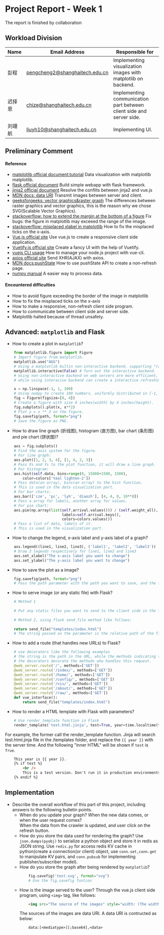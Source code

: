 # Project Report - Week 1 #

The report is finished by collaboration

## Workload Division ##

| Name   | Email Address                  | Responsible for                                                      |
| ------ | ------------------------------ | -------------------------------------------------------------------- |
| 彭程   | pengcheng2@shanghaitech.edu.cn | Implementing visualization images with matplotlib on backend.        |
| 迟择恩 | chize@shanghaitech.edu.cn      | Implementing communication part between client side and server side. |
| 刘翊航 | liuyh10@shanghaitech.edu.cn    | Implementing UI.                                                     |

## Preliminary Comment ##

#### Reference

- [matplotlib official document:tutorial](https://matplotlib.org/tutorials/index.html) Data visualization with matplotlib matplotlib.
- [flask official document](https://flask.palletsprojects.com/) Build simple webapp with flask framework.
- [jinja2 official document](https://jinja.palletsprojects.com/) Resolve the conflits between jinja2 and vue.js
- [MDN docs: data URI](https://developer.mozilla.org/zh-CN/docs/Web/HTTP/data_URIs) Transmit images between server and client.
- [geeksforgeeks: vector graphics&raster graph](https://www.geeksforgeeks.org/vector-vs-raster-graphics/) The differences between raster graphics and vector graphics, this is the reason why we chose SVG(Scalable Vector Graphics).
- [stackoverflow: how to extend the margin at the bottom of a figure](https://stackoverflow.com/questions/27878217/how-do-i-extend-the-margin-at-the-bottom-of-a-figure-in-matplotlib) Fix bugs: the figure in matplotlib may exceeed the range of the image. 
- [stackoverflow: misplaced xlabel in matplotlib](https://stackoverflow.com/questions/27083051/matplotlib-xticks-not-lining-up-with-histogram) How to fix the misplaced ticks on the x-axis. 
- [Vue.js official site](https://cn.vuejs.org/) Use vue.js to create a responsive client side application.
- [Vuetify.js official site](https://vuetifyjs.com/) Create a fancy UI with the help of Vuetify.
- [vuejs CLI usage](https://cli.vuejs.org/) How to manage your node.js project with vue-cli.
- [axios official site](http://www.axios-js.com/) Send XHR(AJAX) with axios.
- [MDN docs:pushState](https://developer.mozilla.org/en-US/docs/Web/API/History/pushState) How to use pushState API to create a non-refresh page.
- [numpy manual](https://numpy.org/doc/1.19/) A easier way to process data.

#### Encountered difficulties

- How to avoid figure exceeding the border of the image in matplotlib 
- How to fix the misplaced ticks on the x-axis
- How to make a responsive, non-refresh client side program. 
- How to communicate between client side and server side. 
- Matplotlib halted because of thread unsafety.  

## Advanced: `matplotlib` and Flask

- How to create a plot in `matplotlib`?
  
```python
    from matplotlib.figure import Figure
    # Import figure from matplotlib.
    matplotlib.use("AGG")  
    # Using a matplotlib bultin non-interactive backend, supporting "raster graphics -- high quality images using the Anti-Grain Geometry engine"
    matplotlib.interactive(False) # Turn out the interactive backend.
    # Using non-interactive backend on web servers are more efficient,
    # while using interacive backend can create a interactive refreshing images.  

    x = np.linspace(-1, 1, 100)
    # Using numpy to create 100 numbers, uniformly distributed in [-1, 1].
    fig = Figure(figsize=[8, 4])
    # Create a figure with size 8 inches(width) by 4 inches(height). 
    fig.subplots().plot(x, x**2)
    # Plot y = x ** 2 on the figure.
    fig.savefig(path, format="png")
    # Save the figure as PNG. 
```

- How to draw line graph (折线图), histogram (直方图), bar chart (条形图) and pie chart (饼状图)?

```python
    axs = fig.subplots()
    # Find the axis system for the figure.  
    # For line graph:
    axs.plot([1, 2, 3, 4], [1, 4, 2, 3])
    # Pass Xs and Ys to the plot function, it will draw a line graph.
    # For histogram:
    axs.hist(self.data, bins=range(0, 15000+1500, 1500),
        color=colors['teal lighten-2'])
    # Pass data(an array), bins(an array) to the hist function. 
    # This is used in the data visualization part.
    # For bar charts:
    axs.bar(['cze', 'pc', 'lyh', 'diaozh'], [4, 4, 0, 10**8])
    # Pass a array for labels, another array for values. 
    # For pie chart:
    axs.pie(np.array(list(self.arrival.values())) / (self.weight_all),
                          labels=self.arrival.keys(),
                          colors=colors.values())
    # Pass a list of data, labels of it.
    # This is used in the visualization part. 
```

- How to change the legend, x-axis label and y-axis label of a graph?

```python
    axs.legend((line1, line2, line3), ('label1', 'label2', 'label3'))
    # Draw 3 legends respectively for line1, line2 and line3
    axs.set_xlabel("The x-axis label you want to change")
    axs.set_ylabel("The y-axis label you want to change")
```
- How to save the plot as a image?

```python
    fig.savefig(path, format="png")
    # Pass the path parameter with the path you want to save, and the format parameter with the format. 
```

- How to serve image (or any static file) with Flask?

```python
    # Method 1
    
    # Put any static files you want to send to the client side in the folder "/static", "/" is the root of your website. Access the file you want to send directly. Let's say, you save an image named "test.png" under /static, and the server is running on local host, then you should access 'http://localhost/static/test.png'
    
    # Method 2, using flask send_file method like follows:
    
    return send_file("templates/index.html")
    # The string passed as the parameter is the relative path of the file to be sent. 
```

- How to add a route (that handles new URLs) to Flask?

```python
    # use decoraters like the following examples
    # the string is the path in the URL, while the methods indicating the capable methods to be received by the server. 
    # the decoraters decorate the methods who handles this request.
    @web_server.route('/', methods=['GET'])
    @web_server.route('/index/', methods=['GET'])
    @web_server.route('/home/', methods=['GET'])
    @web_server.route('/config/', methods=['GET'])
    @web_server.route('/vis/', methods=['GET'])
    @web_server.route('/about/', methods=['GET'])
    @web_server.route('/raw/', methods=['GET'])
    def vue_interface():
        return send_file("templates/index.html")
```

- How to render a HTML template with Flask with parameters?

```python
    # Use render_template function in Flask
    render_template('test.html.jinja', test=True, year=time.localtime(time.time())[0])
```
For example, the former call the render_template function. Jinja will search test.html.jinja file in the /templates folder, and replace the `{{ year }}` with the server time. And the following "inner HTML" will be shown if `test` is `True`. 
```HTML
    This year is {{ year }}. 
    {% if test %}
        <br />
        This is a test version. Don't run it in production environments.
    {% endif %}
``` 

## Implementation

- Describe the overall workflow of this part of this project, including answers to the following bulletin points.
    - When do you update your graph? When the new data comes, or when the user request comes?   
        When the data from the crawler is updated, and user click on the refresh button. 
    - How do you store the data used for rendering the graph?
        Use `json.dumps(pyobj)` to serialize a python object and store it in redis as JSON string. Use `redis.py` for access redis KV cache in python(create a connection(or client) object, use `conn.set,conn.get` to manipulate KV pairs, and `conn.pubsub` for implementing publisher/subscriber model).
    - How do you store the graph after being rendered by `matplotlib`?
        ```python
            fig.savefig('test.svg', format="svg")
            # Use the fig.savefig funtion
        ```
    - How is the image served to the user?
        Through the vue.js client side program, using `<img>` tag, like follows:
        ```HTML
            <img src="The source of the images" style="width: (The width of the image); height: (The height of the image)" />
        ```
        The sources of the images are data URI. A data URI is contructed as below:
        ```
            data:[<mediatype>][;base64],<data>
        ```
        